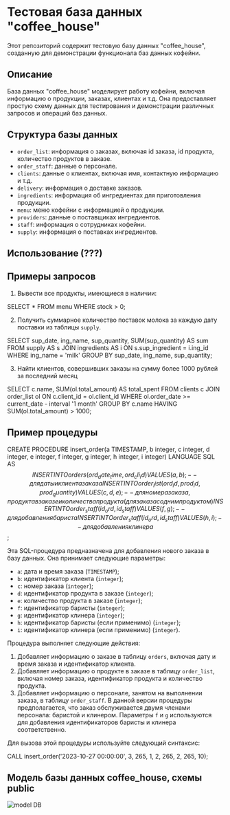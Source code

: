 # Тестовая база данных "coffee_house"

Этот репозиторий содержит тестовую базу данных "coffee_house", созданную для демонстрации функционала баз данных кофейни.

## Описание

База данных "coffee_house" моделирует работу кофейни, включая информацию о продукции, заказах, клиентах и т.д. Она предоставляет простую схему данных для тестирования и демонстрации различных запросов и операций баз данных.

## Структура базы данных

- `order_list`: информация о заказах, включая id заказа, id продукта, количество продуктов в заказе.
- `order_staff`: данные о персонале.
- `clients`: данные о клиентах, включая имя, контактную информацию и т.д.
- `delivery`: информация о доставке заказов.
- `ingredients`: информация об ингредиентах для приготовления продукции.
- `menu`: меню кофейни с информацией о продукции.
- `providers`: данные о поставщиках ингредиентов.
- `staff`: информация о сотрудниках кофейни.
- `supply`: информация о поставках ингредиентов.


## Использование (???)



## Примеры запросов

1. Вывести все продукты, имеющиеся в наличии:

SELECT * FROM menu WHERE stock > 0;

2. Получить суммарное количество поставок молока за каждую дату поставки из таблицы `supply`. 

SELECT sup_date, ing_name, sup_quantity, SUM(sup_quantity) AS sum
FROM supply AS s
JOIN ingredients AS i ON s.sup_ingredient = i.ing_id
WHERE ing_name = 'milk'
GROUP BY sup_date, ing_name, sup_quantity;

3. Найти клиентов, совершивших заказы на сумму более 1000 рублей за последний месяц

SELECT c.name, SUM(ol.total_amount) AS total_spent
FROM clients c
JOIN order_list ol ON c.client_id = ol.client_id
WHERE ol.order_date >= current_date - interval '1 month'
GROUP BY c.name
HAVING SUM(ol.total_amount) > 1000;

## Пример процедуры

CREATE PROCEDURE insert_order(a TIMESTAMP, b integer, c integer, d integer, e integer, f integer, g integer, h integer, i integer)
LANGUAGE SQL
AS $$
INSERT INTO orders (ord_date_time, ord_cli_id) VALUES (a, b); -- для даты и клиента заказа
INSERT INTO order_list (ord_id, prod_id, prod_quantity) VALUES (c, d, e); --для номера заказа, продукта в заказе и количества продукта (для заказа с одним продуктом)
INSERT INTO order_staff (id_ord, id_staff) VALUES (f, g); -- для добавления бариста
INSERT INTO order_staff (id_ord, id_staff) VALUES (h, i); -- для добавления клинера
$$;

Эта SQL-процедура предназначена для добавления нового заказа в базу данных. Она принимает следующие параметры:

- `a`: дата и время заказа (`TIMESTAMP`);
- `b`: идентификатор клиента (`integer`);
- `c`: номер заказа (`integer`);
- `d`: идентификатор продукта в заказе (`integer`);
- `e`: количество продукта в заказе (`integer`);
- `f`: идентификатор баристы (`integer`);
- `g`: идентификатор клинера (`integer`);
- `h`: идентификатор баристы (если применимо) (`integer`);
- `i`: идентификатор клинера (если применимо) (`integer`).

Процедура выполняет следующие действия:
1. Добавляет информацию о заказе в таблицу `orders`, включая дату и время заказа и идентификатор клиента.
2. Добавляет информацию о продукте в заказе в таблицу `order_list`, включая номер заказа, идентификатор продукта и количество продукта.
3. Добавляет информацию о персонале, занятом на выполнении заказа, в таблицу `order_staff`. В данной версии процедуры предполагается, что заказ обслуживается двумя членами персонала: баристой и клинером. Параметры `f` и `g` используются для добавления идентификаторов баристы и клинера соответственно.

Для вызова этой процедуры используйте следующий синтаксис:

CALL insert_order('2023-10-27 00:00:00', 3, 265, 1, 2, 265, 2, 265, 10);

## Модель базы данных coffee_house, схемы public

![model DB](https://github.com/maria-zi/coffee_house/assets/102587427/fd86b4ad-b723-4a21-b7bb-238ae5617733)

 
